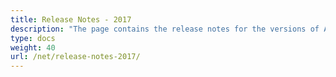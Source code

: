 ```yaml
---
title: Release Notes - 2017
description: "The page contains the release notes for the versions of Aspose.Tasks for .NET released in 2017."
type: docs
weight: 40
url: /net/release-notes-2017/
---
```

